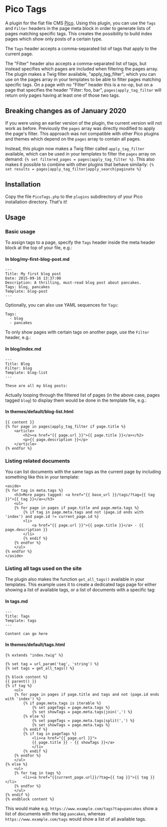 # Pico Tags

A plugin for the flat file CMS [Pico](https://github.com/picocms/Pico). Using this plugin, you can use the `Tags` and
`Filter` headers in the page meta block in order to generate lists of pages matching specific tags. This creates the
possibility to build index pages which show only posts of a certain type.

The `Tags` header accepts a comma-separated list of tags that apply to the current page.

The "Filter" header also accepts a comma-separated list of tags, but instead specifies which pages are included when
filtering the pages array. The plugin makes a Twig filter available, "apply_tag_filter", which you can use on the
pages array in your templates to be able to filter pages matching specific tags. On a page with no "Filter" header
this is a no-op, but on a page that specifies the header "Filter: foo, bar", `pages|apply_tag_filter` will return only
pages having at least one of those two tags.

## Breaking changes as of January 2020

If you were using an earlier version of the plugin, the current version will not work as before. Previously the `pages`
array was directly modified to apply the page's filter. This approach was not compatible with other Pico plugins and
themes which depend on the `pages` array to contain all pages.

Instead, this plugin now makes a Twig filter called `apply_tag_filter` available, which can be used in your templates
to filter the `pages` array on demand: `{% set filtered_pages = pages|apply_tag_filter %}`. This also makes it
possible to combine with other plugins that behave similarly:
`{% set results = pages|apply_tag_filter|apply_search|paginate %}`

## Installation

Copy the file `PicoTags.php` to the `plugins` subdirectory of your Pico installation directory. That's it!

## Usage

### Basic usage

To assign tags to a page, specify the `Tags` header inside the meta header block at the top of your file, e.g.:

#### In blog/my-first-blog-post.md
```
---
Title: My first blog post
Date: 2015-09-16 13:37:00
Description: A thrilling, must-read blog post about pancakes.
Tags: blog, pancakes
Template: blog-post
---
```

Optionally, you can also use YAML sequences for `Tags`:
```
Tags:
  - blog
  - pancakes
```

To only show pages with certain tags on another page, use the `Filter` header, e.g.:

#### In blog/index.md
```
---
Title: Blog
Filter: blog
Template: blog-list
---

These are all my blog posts:
```

Actually looping through the filtered list of pages (in the above case, pages tagged `blog`) to display them would be
done in the template file, e.g.:

#### In themes/default/blog-list.html
```twig
{{ content }}
{% for page in pages|apply_tag_filter if page.title %}
    <article>
        <h2><a href="{{ page.url }}">{{ page.title }}</a></h2>
        <p>{{ page.description }}</p>
    </article>
{% endfor %}
```

### Listing related documents

You can list documents with the same tags as the current page by including something like this in your template:

```twig
<aside> 
{% for tag in meta.tags %}
    <h3>More pages tagged: <a href="{{ base_url }}/tags/?tag={{ tag }}">{{ tag }}</a></h3>
    <ul>
    {% for page in pages if page.title and page.meta.tags %}
        {% if tag in page.meta.tags and not (page.id ends with 'index') and page.id != current_page.id %}
        <li>
            <a href="{{ page.url }}">{{ page.title }}</a> - {{ page.description }}
        </li>
        {% endif %}
    {% endfor %}
    </ul>
{% endfor %}
</aside> 
```

### Listing all tags used on the site

The plugin also makes the function `get_all_tags()` available in your templates. This example uses it to create a dedicated tags page for either showing a list of available tags, or a list of documents with a specific tag:

#### In tags.md
```
---
Title: Tags
Template: tags
---

Content can go here

```

#### In themes/default/tags.html
```twig
{% extends "index.twig" %}

{% set tag = url_param('tag', 'string') %}
{% set tags = get_all_tags() %}

{% block content %}
{{ parent() }}
{% if tag %}
    <ul>
    {% for page in pages if page.title and tags and not (page.id ends with 'index') %}
        {% if page.meta.tags is iterable %}
            {% set pageTags = page.meta.tags %}
            {% set showTags = page.meta.tags|join(',') %}
        {% else %}
            {% set pageTags = page.meta.tags|split(',') %}
            {% set showTags = page.meta.tags %}
        {% endif %}
        {% if tag in pageTags %}
            <li><a href="{{ page.url }}">
            {{ page.title }} - {{ showTags }}</a>
            </li>
        {% endif %}
    {% endfor %}
    </ul>
{% else %}
    <ul>
    {% for tag in tags %}
        <li><a href="{{current_page.url}}/?tag={{ tag }}">{{ tag }}</li>
    {% endfor %}
    </ul>
{% endif %}
{% endblock content %}
```

This would make e.g. `https://www.example.com/tags?tag=pancakes` show a list of documents
with the tag `pancakes`, whereas `https://www.example.com/tags` would show a list of all available tags.
